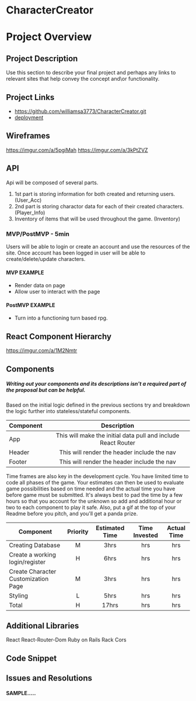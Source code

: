 # CharacterCreator
# Project Overview


## Project Description

Use this section to describe your final project and perhaps any links to relevant sites that help convey the concept and\or functionality.

## Project Links

- https://github.com/williamsa3773/CharacterCreator.git
- [deployment]()

## Wireframes
https://imgur.com/a/5pgiMah
https://imgur.com/a/3kPtZVZ 
## API

Api will be composed of several parts.
1. 1st part is storing information for both created and returning users. (User_Acc)
2. 2nd part is storing charactor data for each of their created characters. (Player_Info)
3. Inventory of items that will be used throughout the game. (Inventory)

### MVP/PostMVP - 5min

Users will be able to login or create an account and use the resources of the site. Once account has been logged in user will be able to create/delete/update characters.


#### MVP EXAMPLE
- Render data on page
- Allow user to interact with the page

#### PostMVP EXAMPLE
- Turn into a functioning turn based rpg.

## React Component Hierarchy

https://imgur.com/a/1M2Nmtr

## Components
##### Writing out your components and its descriptions isn't a required part of the proposal but can be helpful.

Based on the initial logic defined in the previous sections try and breakdown the logic further into stateless/stateful components.

| Component | Description |
| --- | :---: |  
| App | This will make the initial data pull and include React Router|
| Header | This will render the header include the nav |
| Footer | This will render the header include the nav |


Time frames are also key in the development cycle.  You have limited time to code all phases of the game.  Your estimates can then be used to evaluate game possibilities based on time needed and the actual time you have before game must be submitted. It's always best to pad the time by a few hours so that you account for the unknown so add and additional hour or two to each component to play it safe. Also, put a gif at the top of your Readme before you pitch, and you'll get a panda prize.

| Component | Priority | Estimated Time | Time Invested | Actual Time |
| --- | :---: |  :---: | :---: | :---: |
| Creating Database | M | 3hrs| hrs | hrs |
| Create a working login/register | H | 6hrs| hrs | hrs |
| Create Character Customization Page | M | 3hrs| hrs | hrs |
| Styling | L | 5hrs| hrs | hrs |
| Total | H | 17hrs| hrs | hrs |

## Additional Libraries
React
React-Router-Dom
Ruby on Rails
Rack Cors


## Code Snippet


## Issues and Resolutions


#### SAMPLE.....

